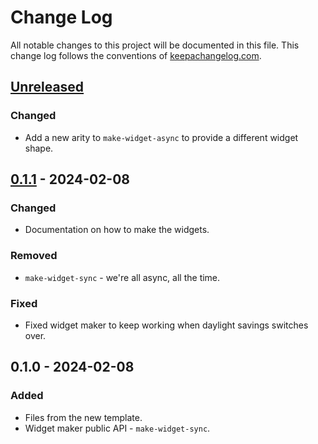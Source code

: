 # Change Log
All notable changes to this project will be documented in this file. This change log follows the conventions of [keepachangelog.com](http://keepachangelog.com/).

## [Unreleased]
### Changed
- Add a new arity to `make-widget-async` to provide a different widget shape.

## [0.1.1] - 2024-02-08
### Changed
- Documentation on how to make the widgets.

### Removed
- `make-widget-sync` - we're all async, all the time.

### Fixed
- Fixed widget maker to keep working when daylight savings switches over.

## 0.1.0 - 2024-02-08
### Added
- Files from the new template.
- Widget maker public API - `make-widget-sync`.

[Unreleased]: https://sourcehost.site/your-name/y-combinator/compare/0.1.1...HEAD
[0.1.1]: https://sourcehost.site/your-name/y-combinator/compare/0.1.0...0.1.1

